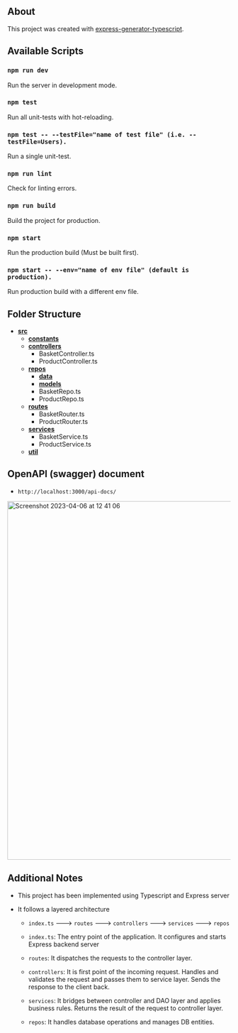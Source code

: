 ## About

This project was created with [express-generator-typescript](https://github.com/seanpmaxwell/express-generator-typescript).

## Available Scripts

### `npm run dev`

Run the server in development mode.

### `npm test`

Run all unit-tests with hot-reloading.

### `npm test -- --testFile="name of test file" (i.e. --testFile=Users).`

Run a single unit-test.

### `npm run lint`

Check for linting errors.

### `npm run build`

Build the project for production.

### `npm start`

Run the production build (Must be built first).

### `npm start -- --env="name of env file" (default is production).`

Run production build with a different env file.

## Folder Structure

- [**src**](src)
  - [**constants**](src/constants)
  - [**controllers**](src/controllers)
    - BasketController.ts
    - ProductController.ts
  - [**repos**](src/repos)
    - [**data**](src/repos/data)
    - [**models**](src/repos/models)
    - BasketRepo.ts
    - ProductRepo.ts
  - [**routes**](src/routes)
    - BasketRouter.ts
    - ProductRouter.ts
  - [**services**](src/services)
    - BasketService.ts
    - ProductService.ts
  - [**util**](src/util)

## OpenAPI (swagger) document

- `http://localhost:3000/api-docs/`
<img width="808" alt="Screenshot 2023-04-06 at 12 41 06" src="https://user-images.githubusercontent.com/5821127/230385806-2eb73b70-8476-486a-8914-68bde5bd545f.png">

## Additional Notes

- This project has been implemented using Typescript and Express server
- It follows a layered architecture

  - `index.ts` ---> `routes` ---> `controllers` ---> `services` ---> `repos`

  - `index.ts`: The entry point of the application. It configures and starts Express backend server
  - `routes`: It dispatches the requests to the controller layer.
  - `controllers`: It is first point of the incoming request. Handles and validates the request and passes them to service layer. Sends the response to the client back.
  - `services`: It bridges between controller and DAO layer and applies business rules. Returns the result of the request to controller layer.
  - `repos`: It handles database operations and manages DB entities.
